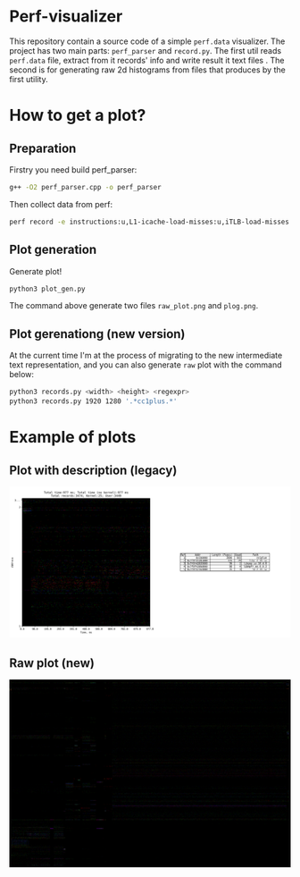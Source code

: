 # Perf-visualizer
This repository contain a source code of a simple `perf.data` visualizer.
The project has two main parts: `perf_parser` and `record.py`. The first 
util reads `perf.data` file, extract from it records' info and write result it text files . The second
is for generating raw 2d histograms from files that produces by the first utility.

# How to get a plot?
## Preparation
Firstry you need build perf_parser:
```bash
g++ -O2 perf_parser.cpp -o perf_parser
```

Then collect data from perf:
```bash
perf record -e instructions:u,L1-icache-load-misses:u,iTLB-load-misses:u <benchmark>
```

## Plot generation

Generate plot!
```bash
python3 plot_gen.py
```
The command above generate two files `raw_plot.png` and `plog.png`.


## Plot gerenationg (new version)

At the current time I'm at the process of migrating to the new intermediate text representation, and you can also generate `raw` plot
with the command below:
```bash
python3 records.py <width> <height> <regexpr>
python3 records.py 1920 1280 '.*cc1plus.*'
```


# Example of plots

## Plot with description (legacy)
![legacy-plot](res/plot.png?raw=true)

## Raw plot (new)
![new-raw-plot](res/new_raw.png?raw=true)